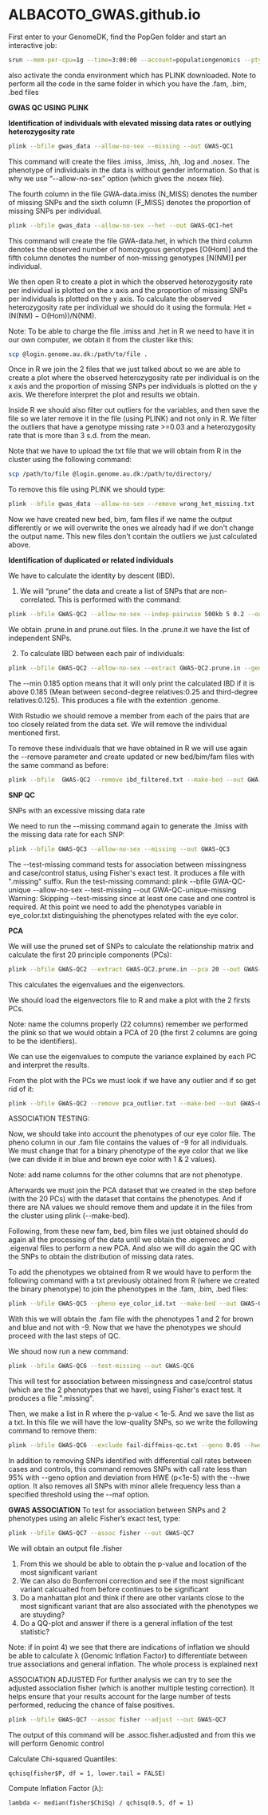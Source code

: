 # ALBACOTO_GWAS.github.io

First enter to your GenomeDK, find the PopGen folder and start an interactive job:
```sh
srun --mem-per-cpu=1g --time=3:00:00 --account=populationgenomics --pty bash
```
also activate the conda environment which has PLINK downloaded. Note to perform all the code in the same folder in which you have the .fam, .bim, .bed files


**GWAS QC USING PLINK**


**Identification of individuals with elevated missing data rates or outlying heterozygosity rate**
```sh
plink --bfile gwas_data --allow-no-sex --missing --out GWAS-QC1 
```
This command will create the files .imiss, .lmiss, .hh, .log and .nosex. The phenotype of individuals in the data is without gender information. So that is why we use “--allow-no-sex” option (which gives the .nosex file).

The fourth column in the file GWA-data.imiss (N_MISS) denotes the number of missing SNPs and the sixth column (F_MISS) denotes the proportion of missing SNPs per individual.
```sh
plink --bfile gwas_data --allow-no-sex --het --out GWAS-QC1-het 
```
This command will create the file GWA-data.het, in which the third column denotes the observed number of homozygous genotypes [O(Hom)] and the fifth column denotes the number of non-missing genotypes [N(NM)] per individual.


We then open R to create a plot in which the observed heterozygosity rate per individual is plotted on the x axis and the proportion of missing SNPs per individuals is plotted on the y axis. To calculate the observed heterozygosity rate per individual we should do it using the formula: Het = (N(NM) − O(Hom))/N(NM). 

Note: To be able to charge the file .imiss and .het in R we need to have it in our own computer, we obtain it from the cluster like this:
```sh
scp @login.genome.au.dk:/path/to/file .
```

Once in R we join the 2 files that we just talked about so we are able to create a plot where the observed heterozygosity rate per individual is on the x axis and the proportion of missing SNPs per individuals is plotted on the y axis. We therefore interpret the plot and results we obtain.


Inside R we should also filter out outliers for the variables, and then save the file so we later remove it in the file (using PLINK) and not only in R. 
We filter the outliers that have a genotype missing rate >=0.03 and a heterozygosity rate that is more than 3 s.d. from the mean. 

Note that we have to upload the txt file that we will obtain from R in the cluster using the following command:
```sh
scp /path/to/file @login.genome.au.dk:/path/to/directory/
```

To remove this file using PLINK we should type:
```sh
plink --bfile gwas_data --allow-no-sex --remove wrong_het_missing.txt --make-bed --out GWAS-QC2
```
Now we have created new bed, bim, fam files if we name the output differently or we will overwrite the ones we already had if we don't change the output name. This new files don't contain the outliers we just calculated above.


**Identification of duplicated or related individuals**

We have to calculate the identity by descent (IBD). 

1) We will “prune” the data and create a list of SNPs that are non-correlated. This is performed with the command:
```sh
plink --bfile GWAS-QC2 --allow-no-sex --indep-pairwise 500kb 5 0.2 --out GWAS-QC2
```
We obtain .prune.in and prune.out files. In the .prune.it we have the list of independent SNPs. 

2) To calculate IBD between each pair of individuals:
```sh
plink --bfile GWAS-QC2 --allow-no-sex --extract GWAS-QC2.prune.in --genome --min 0.185 --out GWAS-QC2
```
The --min 0.185 option means that it will only print the calculated IBD if it is above 0.185 (Mean between second-degree relatives:0.25 and third-degree relatives:0.125). This produces a file with the extention .genome.


With Rstudio we should remove a member from each of the pairs that are too closely related from the data set. We will remove the individual mentioned first. 

To remove these individuals that we have obtained in R we will use again the --remove parameter and create updated or new bed/bim/fam files with the same command as before: 
```sh
plink --bfile  GWAS-QC2 --remove ibd_filtered.txt --make-bed --out GWA-QC3 
```



**SNP QC**

SNPs with an excessive missing data rate

We need to run the --missing command again to generate the .lmiss with the missing data rate for each SNP: 
```sh
plink --bfile GWAS-QC3 --allow-no-sex --missing --out GWAS-QC3
```

The --test-missing command tests for association between missingness and case/control status, using Fisher's exact test. It produces a file with ".missing" suffix.
Run the test-missing command: plink --bfile GWA-QC-unique --allow-no-sex --test-missing --out GWA-QC-unique-missing
Warning: Skipping --test-missing since at least one case and one control is required. At this point we need to add the phenotypes variable in eye_color.txt distinguishing the phenotypes related with the eye color. 


**PCA**

We will use the pruned set of SNPs to calculate the relationship matrix and calculate the first 20 principle components (PCs): 
```sh
plink --bfile GWAS-QC2 --extract GWAS-QC2.prune.in --pca 20 --out GWAS-QC2
```
This calculates the eigenvalues and the eigenvectors.

We should load the eigenvectors file to R and make a plot with the 2 firsts PCs. 

Note: name the columns properly (22 columns) remember we performed the plink so that we would obtain a PCA of 20 (the first 2 columns are going to be the identifiers). 

We can use the eigenvalues to compute the variance explained by each PC and interpret the results.

From the plot with the PCs we must look if we have any outlier and if so get rid of it:
```sh
plink --bfile GWAS-QC2 --remove pca_outlier.txt --make-bed --out GWAS-QC4
```

ASSOCIATION TESTING:

Now, we should take into account the phenotypes of our eye color file. The pheno column in our .fam file contains the values of -9 for all individuals. We must change that for a binary phenotype of the eye color that we like (we can divide it in blue and brown eye color with 1 & 2 values). 

Note: add name columns for the other columns that are not phenotype.

Afterwards we must join the PCA dataset that we created in the step before (with the 20 PCs) with the dataset that contains the phenotypes. And if there are NA values we should remove them and update it in the files from the cluster using plink (--make-bed).

Following, from these new fam, bed, bim files we just obtained should do again all the processing of the data until we obtain the .eigenvec and .eigenval files to perform a new PCA.
And also we will do again the QC with the SNPs to obtain the distribution of missing data rates. 


To add the phenotypes we obtained from R we would have to perform the following command with a txt previously obtained from R (where we created the binary phenotype) to join the phenotypes in the .fam, .bim, .bed files:
```sh
plink --bfile GWAS-QC5 --pheno eye_color_id.txt --make-bed --out GWAS-QC6
```
With this we will obtain the .fam file with the phenotypes 1 and 2 for brown and blue and not with -9. Now that we have the phenotypes we should proceed with the last steps of QC. 


We shoud now run a new command:
```sh
plink --bfile GWAS-QC6 --test-missing --out GWAS-QC6
```
This will test for association between missingness and case/control status (which are the 2 phenotypes that we have), using Fisher's exact test. It produces a file ".missing".

Then, we make a list in R where the p-value < 1e-5. And we save the list as a txt. In this file we will have the low-quality SNPs, so we write the following command to remove them:
```sh
plink --bfile GWAS-QC6 --exclude fail-diffmiss-qc.txt --geno 0.05 --hwe 0.00001 --maf 0.01 --make-bed --out GWAS-QC7
```
In addition to removing SNPs identified with differential call rates between cases and controls, this command removes SNPs with call rate less than 95% with --geno option and deviation from HWE (p<1e-5) with the --hwe option. It also removes all SNPs with minor allele frequency less than a specified threshold using the --maf option.


**GWAS ASSOCIATION**
To test for association between SNPs and 2 phenotypes using an allelic Fisher’s exact test, type:
```sh
plink --bfile GWAS-QC7 --assoc fisher --out GWAS-QC7
```
We will obtain an output file .fisher 
1) From this we should be able to obtain the p-value and location of the most significant variant
2) We can also do Bonferroni correction and see if the most significant variant calcualted from before continues to be significant
3) Do a manhattan plot and think if there are other variants close to the most significant variant that are also associated with the phenotypes we are stuyding?
4) Do a QQ-plot and answer if there is a general inflation of the test statistic?

Note: if in point 4) we see that there are indications of inflation we should be able to calculate λ (Genomic Inflation Factor) to differentiate between true associations and general inflation. The whole process is explained next


ASSOCIATION ADJUSTED
For further analysis we can try to see the adjusted association fisher (which is another multiple testing correction). It helps ensure that your results account for the large number of tests performed, reducing the chance of false positives.
```sh
plink --bfile GWAS-QC7 --assoc fisher --adjust --out GWAS-QC7
```
The output of this command will be .assoc.fisher.adjusted and from this we will perform Genomic control

Calculate Chi-squared Quantiles: 
```{r}
qchisq(fisher$P, df = 1, lower.tail = FALSE)
```
Compute Inflation Factor (λ): 
```{r}
lambda <- median(fisher$ChiSq) / qchisq(0.5, df = 1)
```

















